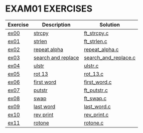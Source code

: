 # EXAM01 EXERCISES

|Exercise        |Description                    |Solution                     
|----------------|-------------------------------|--
|[ex00](https://github.com/AhmedFatir/piscine/edit/master/EXAMES/exam01/ex00) | [strcpy](https://github.com/AhmedFatir/piscine/edit/master/EXAMES/exam01/ex00/README.md)| [ft_strcpy.c](https://github.com/AhmedFatir/piscine/edit/master/EXAMES/exam01/ex00/ft_strcpy.c)
|[ex01](https://github.com/AhmedFatir/piscine/edit/master/EXAMES/exam01/ex01)|[strlen](https://github.com/AhmedFatir/piscine/edit/master/EXAMES/exam01/ex01/README.md)|[ft_strlen.c](https://github.com/AhmedFatir/piscine/edit/master/EXAMES/exam01/ex01/ft_strlen.c)
|[ex02](https://github.com/AhmedFatir/piscine/edit/master/EXAMES/exam01/ex02)|[repeat alpha](https://github.com/AhmedFatir/piscine/edit/master/EXAMES/exam01/ex02/README.md)|[repeat_alpha.c](https://github.com/AhmedFatir/piscine/edit/master/EXAMES/exam01/ex02/repeat_alpha.c)
|[ex03](https://github.com/AhmedFatir/piscine/edit/master/EXAMES/exam01/ex03)|[search and replace](https://github.com/AhmedFatir/piscine/edit/master/EXAMES/exam01/ex03/README.md)|[search_and_replace.c](https://github.com/AhmedFatir/piscine/edit/master/EXAMES/exam01/ex03/search_and_replace.c)
|[ex04](https://github.com/AhmedFatir/piscine/edit/master/EXAMES/exam01/ex04)|[ulstr](https://github.com/AhmedFatir/piscine/edit/master/EXAMES/exam01/ex04/README.md)|[ulstr.c](https://github.com/AhmedFatir/piscine/edit/master/EXAMES/exam01/ex04/ulstr.c)
|[ex05](https://github.com/AhmedFatir/piscine/edit/master/EXAMES/exam01/ex05)|[rot 13](https://github.com/AhmedFatir/piscine/edit/master/EXAMES/exam01/ex05/README.md)|[rot_13.c](https://github.com/AhmedFatir/piscine/edit/master/EXAMES/exam01/ex05/rot_13.c)
|[ex06](https://github.com/AhmedFatir/piscine/edit/master/EXAMES/exam01/ex06)|[first word](https://github.com/AhmedFatir/piscine/edit/master/EXAMES/exam01/ex06/README.md)|[first_word.c](https://github.com/AhmedFatir/piscine/edit/master/EXAMES/exam01/ex06/first_word.c)
|[ex07](https://github.com/AhmedFatir/piscine/edit/master/EXAMES/exam01/ex07)|[putstr](https://github.com/AhmedFatir/piscine/edit/master/EXAMES/exam01/ex07/README.md)|[ft_putstr.c](https://github.com/AhmedFatir/piscine/edit/master/EXAMES/exam01/ex07/ft_putstr.c)
|[ex08](https://github.com/AhmedFatir/piscine/edit/master/EXAMES/exam01/ex08)|[swap](https://github.com/AhmedFatir/piscine/edit/master/EXAMES/exam01/ex08/README.md)|[ft_swap.c](https://github.com/AhmedFatir/piscine/edit/master/EXAMES/exam01/ex08/ft_swap.c)
|[ex09](https://github.com/AhmedFatir/piscine/edit/master/EXAMES/exam01/ex09)|[last word](https://github.com/AhmedFatir/piscine/edit/master/EXAMES/exam01/ex09/README.md)|[last_word.c](https://github.com/AhmedFatir/piscine/edit/master/EXAMES/exam01/ex09/last_word.c)
|[ex10](https://github.com/AhmedFatir/piscine/edit/master/EXAMES/exam01/ex10)|[rev print](https://github.com/AhmedFatir/piscine/edit/master/EXAMES/exam01/ex10/README.md)|[rev_print.c](https://github.com/AhmedFatir/piscine/edit/master/EXAMES/exam01/ex10/rev_print.c)
|[ex11](https://github.com/AhmedFatir/piscine/edit/master/EXAMES/exam01/ex11)|[rotone](https://github.com/AhmedFatir/piscine/edit/master/EXAMES/exam01/ex11/README.md)|[rotone.c](https://github.com/AhmedFatir/piscine/edit/master/EXAMES/exam01/ex11/rotone.c)

